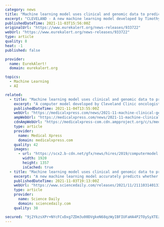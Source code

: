 ```yaml
---
category: news
title: "Machine learning model uses clinical and genomic data to predict immunotherapy effectiveness"
excerpt: "CLEVELAND - A new machine learning model developed by Timothy Chan, MD, PhD, of Cleveland Clinic and colleagues accurately predicts whether immune checkpoint blockade (ICB), a growing class of immunotherapy drugs,"
publishedDateTime: 2021-11-03T15:56:00Z
originalUrl: "https://www.eurekalert.org/news-releases/933722"
webUrl: "https://www.eurekalert.org/news-releases/933722"
type: article
quality: 8
heat: -1
published: false

provider:
  name: EurekAlert!
  domain: eurekalert.org

topics:
  - Machine Learning
  - AI

related:
  - title: "Machine learning model uses clinical and genomic data to predict immune checkpoint blockade effectiveness"
    excerpt: "A computer model developed by Cleveland Clinic oncologist Timothy Chan, MD, Ph.D., and colleagues accurately predicts whether immune checkpoint blockade (ICB) will be effective in patients diagnosed with a wide variety of cancers."
    publishedDateTime: 2021-11-04T13:55:00Z
    webUrl: "https://medicalxpress.com/news/2021-11-machine-clinical-genomic-immune-checkpoint.html"
    ampWebUrl: "https://medicalxpress.com/news/2021-11-machine-clinical-genomic-immune-checkpoint.amp"
    cdnAmpWebUrl: "https://medicalxpress-com.cdn.ampproject.org/c/s/medicalxpress.com/news/2021-11-machine-clinical-genomic-immune-checkpoint.amp"
    type: article
    provider:
      name: Medical Xpress
      domain: medicalxpress.com
    quality: 42
    images:
      - url: "https://scx2.b-cdn.net/gfx/news/hires/2019/computermodel.jpg"
        width: 1920
        height: 1357
        isCached: true
  - title: "Machine learning model uses clinical and genomic data to predict immunotherapy effectiveness"
    excerpt: "A new machine learning model accurately predicts whether immune checkpoint blockade (ICB), a growing class of immunotherapy drugs, will be effective in patients diagnosed with a wide variety of cancers."
    publishedDateTime: 2021-11-03T19:13:00Z
    webUrl: "https://www.sciencedaily.com/releases/2021/11/211103140133.htm"
    type: article
    provider:
      name: Science Daily
      domain: sciencedaily.com
    quality: 38

secured: "9j2YkzsXPr+NYcFCvDxg7ZDm3u00DVgkeN68qzWyIBFIUFaHA4P2TOySyXTEzHZb6D2usUNULcFKjc2HFITi77sL/KenOBqfl8Aefxb0VPgI2xTSmqlxKffcq4dZbomaiRo1XqImMNvOPajzitz9bw4K2dBD3sR4nH7PkqquOk2YCv6rz0zNfwuU+J/wY4Sm6V3yo8HhbsjVmVnpDH/oR1Nw1Y5RrCEn/+R7fn9AH0vTsgHIZoCv4yoK5gv/OrGCZqS8tudrJmajken8uoLjisIXV02yHExDODTbzjKDO3taYCu24QcqIQ4XBp+boi4iMBqHcUSUxbeuOcCz1sntlh+RYB5155jcC7bqsVV2gxg=;rMEbx7vzfU9DS8yqGkO0lw=="
---
```


